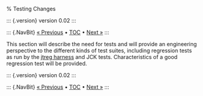% Testing Changes

::: {.version}
version 0.02
:::

::: {.NavBit}
[« Previous](reviewBodies.html) • [TOC](index.html) • [Next »](jckAcquisition.html)
:::

This section will describe the need for tests and will provide an engineering
perspective to the different kinds of test suites, including regression tests
as run by the [jtreg harness](../jtreg/) and JCK
tests. Characteristics of a good regression test will be provided.

<!--
 See also the <a href="http://openjdk.java.net/groups/quality/">OpenJDK
Quality Group</a>. 
-->

::: {.version}
version 0.02
:::

::: {.NavBit}
[« Previous](reviewBodies.html) • [TOC](index.html) • [Next »](jckAcquisition.html)
:::
